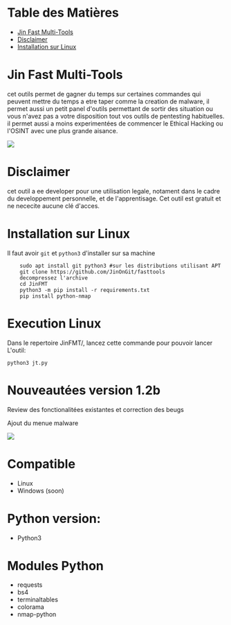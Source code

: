 Table des Matières
=

* [Jin Fast Multi-Tools](#Jin-Fast-Multi-Tools)
* [Disclaimer](#Disclaimer)
* [Installation sur Linux](#Installation-sur-Linux)

Jin Fast Multi-Tools
=

cet outils permet de gagner du temps sur certaines commandes qui peuvent mettre du temps a etre taper comme la creation de malware, il permet aussi un petit panel d'outils permettant de sortir des situation ou vous n'avez pas a votre disposition tout vos outils de pentesting habituelles. il permet aussi a moins experimentées de commencer le Ethical Hacking ou l'OSINT avec une plus grande aisance.

![](https://cdn.discordapp.com/attachments/768799213416218625/781194036581105696/jt.PNG)

Disclaimer
=
cet outil a ee developer pour une utilisation legale, notament dans le cadre du developpement personnelle, et de l'apprentisage. Cet outil est gratuit et ne nececite aucune clé d'acces.


Installation sur Linux
=
Il faut avoir `git` et `python3` d'installer sur sa machine
```
    sudo apt install git python3 #sur les distributions utilisant APT
    git clone https://github.com/JinOnGit/fasttools
    decompressez l'archive
    cd JinFMT
    python3 -m pip install -r requirements.txt
    pip install python-nmap
```    

Execution Linux
=
Dans le repertoire JinFMT/, lancez cette commande pour pouvoir lancer L'outil:
```
python3 jt.py
```
Nouveautées version 1.2b
=
Review des fonctionalitées existantes et correction des beugs

Ajout du menue malware


![](https://cdn.discordapp.com/attachments/768799213416218625/781577228420513862/Capture.PNG)


Compatible
=
- Linux
- Windows (soon)

Python version:
=
- Python3

Modules Python
=
- requests
- bs4
- terminaltables
- colorama
- nmap-python
